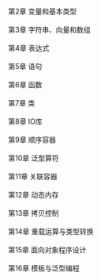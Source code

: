 <br>第2章 变量和基本类型</br>
<br>第3章 字符串、向量和数组</br>
<br>第4章 表达式</br>
<br>第5章 语句</br>
<br>第6章 函数</br>
<br>第7章 类</br>
<br>第8章 IO库</br>
<br>第9章 顺序容器</br>
<br>第10章 泛型算符</br>
<br>第11章 关联容器</br>
<br>第12章 动态内存</br>
<br>第13章 拷贝控制</br>
<br>第14章 重载运算与类型转换</br>
<br>第15章 面向对象程序设计</br>
<br>第16章 模板与泛型编程</br>
